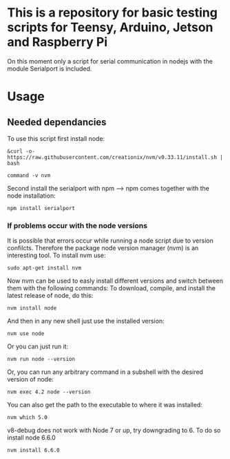 # This is a repository for basic testing scripts for Teensy, Arduino, Jetson and Raspberry Pi

On this moment only a script for serial communication in nodejs with the module Serialport is included.

# Usage

## Needed dependancies
To use this script first install node:
	
	&curl -o- https://raw.githubusercontent.com/creationix/nvm/v0.33.11/install.sh | bash
	
	command -v nvm

Second install the serialport with npm --> npm comes together with the node installation:

	npm install serialport

### If problems occur with the node versions
It is possible that errors occur while running a node script due to version confilcts.
Therefore the package node version manager (nvm) is an interesting tool.
To install nvm use:

	sudo apt-get install nvm

Now nvm can be used to easly install different versions and switch between them with the following commands:
To download, compile, and install the latest release of node, do this:

	nvm install node

And then in any new shell just use the installed version:

	nvm use node

Or you can just run it:

	nvm run node --version

Or, you can run any arbitrary command in a subshell with the desired version of node:

	nvm exec 4.2 node --version

You can also get the path to the executable to where it was installed:

	nvm which 5.0

v8-debug does not work with Node 7 or up, try downgrading to 6.
To do so install node 6.6.0

	
	nvm install 6.6.0


